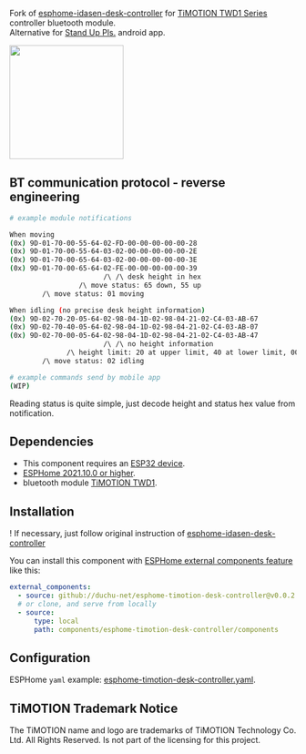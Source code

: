 Fork of [esphome-idasen-desk-controller](https://github.com/j5lien/esphome-idasen-desk-controller) for  [TiMOTION TWD1 Series](https://www.timotion.com/en/products/accessories/twd1-series) controller bluetooth module.  
Alternative for [Stand Up Pls.](https://play.google.com/store/apps/details?id=com.timotion.standuppls) android app.  
 
<img src="./twd1.jpg" height="200" />
  
## BT communication protocol - reverse engineering

```bash
# example module notifications

When moving
(0x) 9D-01-70-00-55-64-02-FD-00-00-00-00-00-28
(0x) 9D-01-70-00-55-64-03-02-00-00-00-00-00-2E
(0x) 9D-01-70-00-65-64-03-02-00-00-00-00-00-3E
(0x) 9D-01-70-00-65-64-02-FE-00-00-00-00-00-39
                       /\ /\ desk height in hex
                 /\ move status: 65 down, 55 up
        /\ move status: 01 moving

When idling (no precise desk height information)
(0x) 9D-02-70-20-05-64-02-98-04-1D-02-98-04-21-02-C4-03-AB-67
(0x) 9D-02-70-40-05-64-02-98-04-1D-02-98-04-21-02-C4-03-AB-07
(0x) 9D-02-70-00-05-64-02-98-04-1D-02-98-04-21-02-C4-03-AB-47
                       /\ /\ no height information
              /\ height limit: 20 at upper limit, 40 at lower limit, 00 in the middle
        /\ move status: 02 idling

# example commands send by mobile app
(WIP)
```
Reading status is quite simple, just decode height and status hex value from notification.  
  
## Dependencies
* This component requires an [ESP32 device](https://esphome.io/devices/esp32.html).
* [ESPHome 2021.10.0 or higher](https://github.com/esphome/esphome/releases).
* bluetooth module [TiMOTION TWD1](https://www.timotion.com/en/products/accessories/twd1-series).

## Installation
! If necessary, just follow original instruction of [esphome-idasen-desk-controller](https://github.com/j5lien/esphome-idasen-desk-controller)

You can install this component with [ESPHome external components feature](https://esphome.io/components/external_components.html) like this:
```yaml
external_components:
  - source: github://duchu-net/esphome-timotion-desk-controller@v0.0.2
  # or clone, and serve from locally
  - source:
      type: local
      path: components/esphome-timotion-desk-controller/components
```

## Configuration
ESPHome `yaml` example: [esphome-timotion-desk-controller.yaml](./esphome-timotion-desk-controller.yaml).

## TiMOTION Trademark Notice
The TiMOTION name and logo are trademarks of TiMOTION Technology Co. Ltd. All Rights Reserved. Is not part of the licensing for this project.

